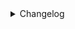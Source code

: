 <details>
<summary>Changelog</summary>

### 3.6.11

- Quick actions added to alarm notifications
- Allow using active rules notfiers for alarm notifications

### 3.6.9

- [BREAKING CHANGE] Homeassistant data fetching removed. OnActive devices won't support entity IDs anymore. Use instead device id or name

### 3.6.8

- Advanced Security System released, an onboard security system mechanism linked to detection rules

### 3.6.7

- [BREAKING CHANGE] Check occupancy (in seconds) changed with a boolean flag

### 3.6.1

- Add support to camera AI generated

### 3.6.0

- Add support to NVR notifications to translations and AI messages

### 3.5.13

- Add scheduler for notifiers, can be used also for NVR notifications

### 3.5.11

- Add default actions on camera

### 3.5.10

- [BREAKING CHANGE] HaActions and priority have been removed in favour of specific settings for every notifier utilized on a rule
- Add fully support to Ntfy, Pushover, HA, Scrypted NVR for: priority (critical too), actions, snoozing

### 3.5.9

- Add full support to native NVR notifiers

### 3.5.7

- [BREAKING CHANGE] Doorbell sensors won't be used anymore, a detection class Doorbell is now available on doorbell cameras

### 3.5.6

- Add last faces detected on MQTT People tracker device

### 3.5.5

- Add POST notification webhook on notifier level

### 3.5.4

- Add main notifications switch on the plugin level

### 3.5.0

- [BREAKING CHANGE] Sensors classes have been changed, any plugin rule using lock or contact labels, shoul be changed to new ones
- Added support for Entry and Flooding sensors

### 3.4.12

- Texts building reworked. There is now only one object detection label and several object types to make it better scalable in future. Check Texts section 

### 3.4.11

- Add labels (people and plates) filtering for detection rules

### 3.4.9

- Add audio detection and decoder snapshots entities to MQTT
- Enable decoder only during motion events

### 3.4.8

- Add support for NVR notifiers to enable/disable notifications globally or per camera, if the camera flag is off. This allows to script NVR notifications without implementing any rule
- Notifiers device discovered on MQTT

### 3.4.1

- Add setting to enable snoozing actions on a notifier (Pushover and homeassistant)

### 3.4.0

- Latest snapshots webhook changed, add a Webhook section to the README with all the possible snapshots available
- Added POST webhook for detections, set multiple URL and preferred cameras to send images to external services

### 3.3.7

- Add setting to disable notifications for a specific camera, on MQTT as well
- Implement snooze actions on Homeassistant notifiers

### 3.3.6

- Any object entities added on MQTT and file system, will be triggered for any object detection (animal, vehicle, person)

### 3.3.1

- Occupancy data persisting improved. Current status and detected objects added to settings. 
Should fix false resetting on startup

### 3.2.0

- Update images for rule in the same asynqueue to make sure an image is always available

### 3.1.23

- Link plugin rule entities on devices and vice-versa, plugin triggers will activate the plugin entity as well

### 3.1.17

- Fix retained button messages not cleaned up

### 3.1.15

- Only update motion in case of non-NVR detections when NVR detections is enabled

### 3.1.10

- Move MQTT enabled setting on camera level, enabled by default
- Move Notifier enabled setting on notifier level, enabled by default

### 3.1.9

- Added option to fetch frames from prebuffer. Unsuggested for use, use it only if snapshot crashes continuously

### 3.0.31

- Automatic cleanup of HA entities when not available anymore

### 3.0.30

- `Minimum MQTT publish delay` setting adding on the camera, allowing to defer detection updates

### 3.0.28

- NVR images will be stored on system as well, with a -NVR suffix, along with the non-cropped ones

### 3.0.27

- Add camera level configuration to enable regular occupancy check

### 3.0.23

- Add rule configuration to delay MQTT image update

### 3.0.21

- Cleanup detection rules discovery not supported per camera

### 3.0.20

- Fix NVR detections parsing

### 3.0.19

- Performance noticeably improved splitting images update on MQTT in batches

### 3.0.17

- MQTT client split per device to reduce overhead for weak brokers
- Utilize images from object detectors when available
- Optimize image usage 

### 3.0.8

Added support to Groq

### 3.0.7

Added support to Anthropic AI

### 3.0.6

Added support to Google AI, thanks @sfn!

### 3.0.0

MQTT rework. Most of the IDs have changed. Remove all the homeassistant devices and let the plugin to recreate them.
This was required to allow me to extend the plugin in an easier and scalable way. Some improvements happened along the way

### 2.2.30

Add MQTT flag for each rule currently running

### 2.2.28

Enable reporting of occupancy data for every camera enabled to MQTT

### 2.2.27

Audio deteciton rules implemented

### 2.2.26

Add PTZ controls to MQTT/HA

### 2.2.25

Add Reboot button to MQTT/HA

</details>